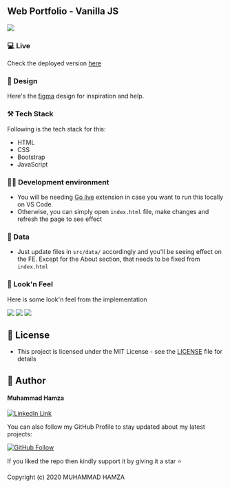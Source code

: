 ## Web Portfolio - Vanilla JS

<img src="https://user-images.githubusercontent.com/43790152/220690586-63eaae7b-e684-4f12-8294-7e85534a5907.gif">

### 💻 Live
Check the deployed version [here][live]

### 🎨 Design
Here's the [figma][design] design for inspiration and help.

### ⚒️ Tech Stack
Following is the tech stack for this:
- HTML
- CSS
- Bootstrap
- JavaScript

### 🙌🏻 Development environment
- You will be needing [Go live][go-live-link] extension in case you want to run this locally on VS Code.
- Otherwise, you can simply open `index.html` file, make changes and refresh the page to see effect

### 📝 Data
- Just update files in `src/data/` accordingly and you'll be seeing effect on the FE. Except for the About section, that needs to be fixed from `index.html`


### 👀 Look'n Feel
Here is some look'n feel from the implementation

<img src="https://user-images.githubusercontent.com/43790152/220706171-5eb846c2-c137-4d51-a518-624aa5bd3c02.gif">

<img src="https://user-images.githubusercontent.com/43790152/220693107-4f0ab916-04fc-44d1-adfc-c874e42203de.gif">

<img src="https://user-images.githubusercontent.com/43790152/220706713-19bd40cf-c038-425c-9f34-196acc957674.gif">

## 🔑 License
- This project is licensed under the MIT License - see the [LICENSE](LICENSE.md) file for details

## 🧑 Author

#### Muhammad Hamza
[![LinkedIn Link](https://img.shields.io/badge/Connect-Hamza-blue.svg?logo=linkedin&longCache=true&style=social&label=Connect
)](https://www.linkedin.com/in/mhmzdev)

You can also follow my GitHub Profile to stay updated about my latest projects:

[![GitHub Follow](https://img.shields.io/badge/Connect-Hamza-blue.svg?logo=Github&longCache=true&style=social&label=Follow)](https://github.com/mhmzdev)

If you liked the repo then kindly support it by giving it a star ⭐

Copyright (c) 2020 MUHAMMAD HAMZA

[live]: https://mhmz.dev
[design]: https://www.figma.com/file/DpS8wyuqikqL0e4HlSbdG4/Portfolio-for-developers?node-id=0%3A1&t=ZYIuMAgcXoqQg65d-1
[go-live-link]: https://marketplace.visualstudio.com/items?itemName=ritwickdey.LiveServer
